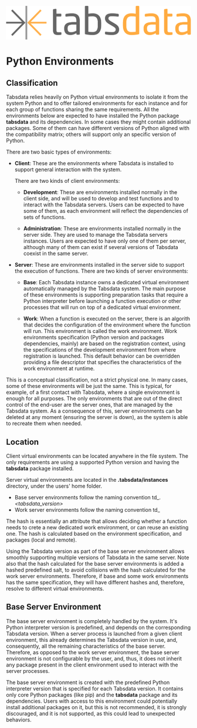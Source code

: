 <!--
Copyright 2025 Tabs Data Inc.
-->

![TabsData](/assets/images/tabsdata.png)

# Python Environments

## Classification

Tabsdata relies heavily on Python virtual environments to isolate it from the system Python and to offer tailored
environments for each instance and for each group of functions sharing the same requirements. All the environments below
are expected to have installed the Python package **tabsdata** and its dependencies. In some cases they might contain 
additional packages. Some of them can have different versions of Python aligned with the compatibility matrix; others
will support only an specific version of Python.

There are two basic types of environments:

- **Client**: These are the environments where Tabsdata is installed to support general interaction with the system.
  
    There are two kinds of client environments:

  - **Development**: These are environments installed normally in the client side, and will be used to develop and test
    functions and to interact with the Tabsdata servers. Users can be  expected to have some of them, as each 
    environment will reflect the dependencies of sets of functions.

  - **Administration**: These are environments installed normally in the server side. They are used to manage the 
    Tabsdata servers instances. Users are expected to have only one of them per server, although many of them can exist
    if several versions of Tabsdata coexist in the same server. 
 

- **Server**: These are environments installed in the server side to support the execution of functions. 
    There are two kinds of server environments:

  - **Base**: Each Tabsdata instance owns a dedicated virtual environment automatically managed by the Tabsdata system.
    The main purpose of these environments is supporting preparation tasks that require a Python interpreter before
    launching a function execution or other processes that will run on top of a dedicated virtual environment.

  - **Work**: When a function is executed on the server, there is an algorith that decides the configuration of the 
    environment where the function will run. This environment is called the work environment. Work environments 
    specification (Python version and packages dependencies, mainly) are based on the registration context, using the
    specifications of the development environment from where registration is launched. This default behavior can be
    overridden providing a file descriptor that specifies the characteristics of the work environment at runtime. 

This is a conceptual classification, not a strict physical one. In many cases, some of these environments will be just
the same. This is typical, for example, of a first contact with Tabsdata, where a single environment is enough for all
purposes. The only environments that are out of the direct control of the end-user are the server ones, that are managed
by the Tabsdata system. As a consequence of this, server environments can be deleted at any moment (ensuring the server 
is down), as the system is able to recreate them when needed.

## Location

Client virtual environments can be located anywhere in the file system. The only requirements are using a supported
Python version and having the **tabsdata** package installed.

Server virtual environments are located in the **.tabsdata/instances** directory, under the users' home folder.

- Base server environments follow the naming convention td_.<instance>_<tabsdata_version>_<hash>
- Work server environments follow the naming convention td_<hash>

The hash is essentially an attribute that allows deciding whether a function needs to crete a new dedicated work 
environment, or can reuse an existing one. The hash is calculated based on the environment specification, and packages
(local and remote).

Using the Tabsdata version as part of the base server environment allows smoothly supporting multiple versions of
Tabsdata in the same server. Note also that the hash calculated for the base server environments is added a hashed
predefined salt, to avoid collisions with the hash calculated for the work server environments. Therefore, if base and 
some work environments has the same specification, they will have different hashes and, therefore, resolve to different
virtual environments.

## Base Server Environment

The base server environment is completely handled by the system. It's Python interpreter version is predefined, and 
depends on the corresponding Tabsdata version. When a server process is launched from a given client environment, this 
already determines the Tabsdata version in use, and, consequently, all the remaining characteristics of the base server.
Therefore, as opposed to the work server environment, the base server environment is not configurable by the user, and, 
thus, it does not inherit any package present in the client environment used to interact with the server processes.

The base server environment is created with the predefined Python interpreter version that is specified for each 
Tabsdata version. It contains only core Python packages (like pip) and the **tabsdata** package and its dependencies.
Users with access to this environment could potentially install additional packages on it, but this is not recommended, 
it is strongly discouraged, and it is not supported, as this could lead to unexpected behaviors.